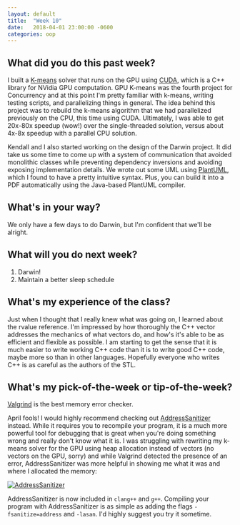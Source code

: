 ```yaml
---
layout: default
title:  "Week 10"
date:   2018-04-01 23:00:00 -0600
categories: oop
---
```


## What did you do this past week?
I built a [K-means][kmeans] solver that runs on the GPU using [CUDA][CUDA], which is a C++ library for NVidia GPU computation. GPU K-means was the fourth project for Concurrency and at this point I'm pretty familiar with k-means, writing testing scripts, and parallelizing things in general. The idea behind this project was to rebuild the k-means algorithm that we had parallelized previously on the CPU, this time using CUDA. Ultimately, I was able to get 20x-80x speedup (wow!) over the single-threaded solution, versus about 4x-8x speedup with a parallel CPU solution.

Kendall and I also started working on the design of the Darwin project. It did take us some time to come up with a system of communication that avoided monolithic classes while preventing dependency inversions and avoiding exposing implementation details. We wrote out some UML using [PlantUML][plantuml], which I found to have a pretty intuitive syntax. Plus, you can build it into a PDF automatically using the Java-based PlantUML compiler.

## What's in your way?
We only have a few days to do Darwin, but I'm confident that we'll be alright.

## What will you do next week?
1. Darwin!
2. Maintain a better sleep schedule

## What's my experience of the class?
Just when I thought that I really knew what was going on, I learned about the rvalue reference. I'm impressed by how thoroughly the C++ vector addresses the mechanics of what vectors do, and how's it's able to be as efficient and flexible as possible. I am starting to get the sense that it is much easier to write working C++ code than it is to write good C++ code, maybe more so than in other languages. Hopefully everyone who writes C++ is as careful as the authors of the STL.

## What's my pick-of-the-week or tip-of-the-week?
[Valgrind][valgrind] is the best memory error checker.

April fools! I would highly recommend checking out [AddressSanitizer][asan] instead. While it requires you to recompile your program, it is a much more powerful tool for debugging that is great when you're doing something wrong and really don't know what it is. I was struggling with rewriting my k-means solver for the GPU using heap allocation instead of vectors (no vectors on the GPU, sorry) and while Valgrind detected the presence of an error, AddressSanitizer was more helpful in showing me what it was and where I allocated the memory: 

[![AddressSanitizer](https://loganzartman.github.io/oopblog18/asan.png)](https://loganzartman.github.io/oopblog18/asan.png)

AddressSanitizer is now included in `clang++` and `g++`. Compiling your program with AddressSanitizer is as simple as adding the flags `-fsanitize=address` and `-lasan`. I'd highly suggest you try it sometime.

[CUDA]: https://en.wikipedia.org/wiki/CUDA
[kmeans]: https://en.wikipedia.org/wiki/K-means_clustering
[plantuml]: http://plantuml.com/
[valgrind]: http://valgrind.org/
[asan]: https://github.com/google/sanitizers/wiki/AddressSanitizer